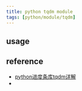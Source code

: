 ```yaml
---
title: python tqdm module
tags: [python/module/tqdm]
---
```



## usage




## reference
- [python进度条库tqdm详解](https://zhuanlan.zhihu.com/p/163613814)
- 